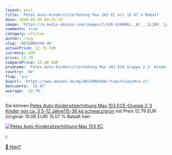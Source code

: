 ```yaml
---
layout: post
title: 'Petex Auto-Kindersitzerhöhung Max 103 EC mit 15.07 % Rabatt'
date: 2020-03-03 04:55:23
image: 'https://m.media-amazon.com/images/I/41R-AzH8AEL._AC_._SL200_.jpg'
comments: true
category: ofertas
author: ring
slug: 'B01EWNSXOA-de'
actualPrice: 12.79 EUR
currency: EUR
price: 12.79
comparePrice: 15.06 EUR
prodname: 'Petex Auto-Kindersitzerhöhung Max 103 ECE-Gruppe 2-3  Kinder von ca. 3 5-12 Jahre|15-36 kg  schwarz/grün'
country: 'de'
flag: '🇩🇪'
buyurl: 'https://www.amazon.de/dp/B01EWNSXOA/?tag=tolees0ca-21'
descuento: '15.07'
average: '12.79'
---
```


Sie können [Petex Auto-Kindersitzerhöhung Max 103 ECE-Gruppe 2-3  Kinder von ca. 3 5-12 Jahre|15-36 kg  schwarz/grün](https://www.amazon.de/dp/B01EWNSXOA/?tag=tolees0ca-21) mit Preis 12.79 EUR (original: 15.06 EUR) 15.07 % Rabatt hier:

[![Petex Auto-Kindersitzerhöhung Max 103 EC](https://m.media-amazon.com/images/I/41R-AzH8AEL._AC_._SL200_.jpg)](https://www.amazon.de/dp/B01EWNSXOA/?tag=tolees0ca-21)

ℹ️:


[🛒 Hier!!](https://www.amazon.de/dp/B01EWNSXOA/?tag=tolees0ca-21)
